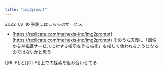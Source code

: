 ```yaml
---
title: "img2prompt"
---
```


2022-09-16
狭義にはこちらのサービス
- [https://replicate.com/methexis-inc/img2prompt](https://replicate.com/methexis-inc/img2prompt)
そのうち広義に「画像からAI描画サービスに対する指示を作る技術」を指して使われるようになるのではないかと思う

[[BLIP]]と[[CLIP]]上での探索を組み合わせてる
